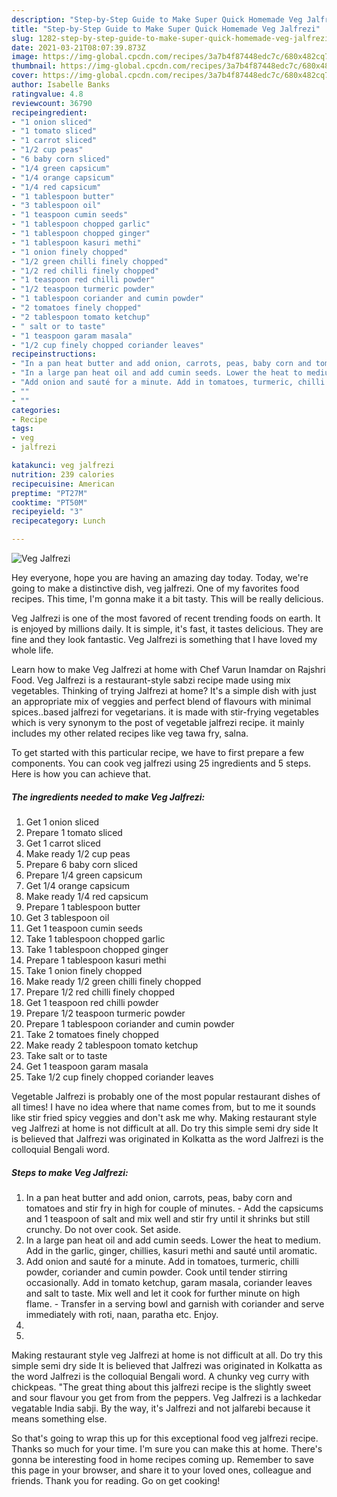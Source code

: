 ```yaml
---
description: "Step-by-Step Guide to Make Super Quick Homemade Veg Jalfrezi"
title: "Step-by-Step Guide to Make Super Quick Homemade Veg Jalfrezi"
slug: 1282-step-by-step-guide-to-make-super-quick-homemade-veg-jalfrezi
date: 2021-03-21T08:07:39.873Z
image: https://img-global.cpcdn.com/recipes/3a7b4f87448edc7c/680x482cq70/veg-jalfrezi-recipe-main-photo.jpg
thumbnail: https://img-global.cpcdn.com/recipes/3a7b4f87448edc7c/680x482cq70/veg-jalfrezi-recipe-main-photo.jpg
cover: https://img-global.cpcdn.com/recipes/3a7b4f87448edc7c/680x482cq70/veg-jalfrezi-recipe-main-photo.jpg
author: Isabelle Banks
ratingvalue: 4.8
reviewcount: 36790
recipeingredient:
- "1 onion sliced"
- "1 tomato sliced"
- "1 carrot sliced"
- "1/2 cup peas"
- "6 baby corn sliced"
- "1/4 green capsicum"
- "1/4 orange capsicum"
- "1/4 red capsicum"
- "1 tablespoon butter"
- "3 tablespoon oil"
- "1 teaspoon cumin seeds"
- "1 tablespoon chopped garlic"
- "1 tablespoon chopped ginger"
- "1 tablespoon kasuri methi"
- "1 onion finely chopped"
- "1/2 green chilli finely chopped"
- "1/2 red chilli finely chopped"
- "1 teaspoon red chilli powder"
- "1/2 teaspoon turmeric powder"
- "1 tablespoon coriander and cumin powder"
- "2 tomatoes finely chopped"
- "2 tablespoon tomato ketchup"
- " salt or to taste"
- "1 teaspoon garam masala"
- "1/2 cup finely chopped coriander leaves"
recipeinstructions:
- "In a pan heat butter and add onion, carrots, peas, baby corn and tomatoes and stir fry in high for couple of minutes.  Add the capsicums and 1 teaspoon of salt and mix well and stir fry until it shrinks but still crunchy. Do not over cook. Set aside."
- "In a large pan heat oil and add cumin seeds. Lower the heat to medium. Add in the garlic, ginger, chillies, kasuri methi and sauté until aromatic."
- "Add onion and sauté for a minute. Add in tomatoes, turmeric, chilli powder, coriander and cumin powder. Cook until tender stirring occasionally. Add in tomato ketchup, garam masala, coriander leaves and salt to taste. Mix well and let it cook for further minute on high flame.  Transfer in a serving bowl and garnish with coriander and serve immediately with roti, naan, paratha etc. Enjoy."
- ""
- ""
categories:
- Recipe
tags:
- veg
- jalfrezi

katakunci: veg jalfrezi 
nutrition: 239 calories
recipecuisine: American
preptime: "PT27M"
cooktime: "PT50M"
recipeyield: "3"
recipecategory: Lunch

---
```



![Veg Jalfrezi](https://img-global.cpcdn.com/recipes/3a7b4f87448edc7c/680x482cq70/veg-jalfrezi-recipe-main-photo.jpg)

Hey everyone, hope you are having an amazing day today. Today, we're going to make a distinctive dish, veg jalfrezi. One of my favorites food recipes. This time, I'm gonna make it a bit tasty. This will be really delicious.

Veg Jalfrezi is one of the most favored of recent trending foods on earth. It is enjoyed by millions daily. It is simple, it's fast, it tastes delicious. They are fine and they look fantastic. Veg Jalfrezi is something that I have loved my whole life.

Learn how to make Veg Jalfrezi at home with Chef Varun Inamdar on Rajshri Food. Veg Jalfrezi is a restaurant-style sabzi recipe made using mix vegetables. Thinking of trying Jalfrezi at home? It&#39;s a simple dish with just an appropriate mix of veggies and perfect blend of flavours with minimal spices..based jalfrezi for vegetarians. it is made with stir-frying vegetables which is very synonym to the post of vegetable jalfrezi recipe. it mainly includes my other related recipes like veg tawa fry, salna.


To get started with this particular recipe, we have to first prepare a few components. You can cook veg jalfrezi using 25 ingredients and 5 steps. Here is how you can achieve that.

<!--inarticleads1-->

##### The ingredients needed to make Veg Jalfrezi:

1. Get 1 onion sliced
1. Prepare 1 tomato sliced
1. Get 1 carrot sliced
1. Make ready 1/2 cup peas
1. Prepare 6 baby corn sliced
1. Prepare 1/4 green capsicum
1. Get 1/4 orange capsicum
1. Make ready 1/4 red capsicum
1. Prepare 1 tablespoon butter
1. Get 3 tablespoon oil
1. Get 1 teaspoon cumin seeds
1. Take 1 tablespoon chopped garlic
1. Take 1 tablespoon chopped ginger
1. Prepare 1 tablespoon kasuri methi
1. Take 1 onion finely chopped
1. Make ready 1/2 green chilli finely chopped
1. Prepare 1/2 red chilli finely chopped
1. Get 1 teaspoon red chilli powder
1. Prepare 1/2 teaspoon turmeric powder
1. Prepare 1 tablespoon coriander and cumin powder
1. Take 2 tomatoes finely chopped
1. Make ready 2 tablespoon tomato ketchup
1. Take  salt or to taste
1. Get 1 teaspoon garam masala
1. Take 1/2 cup finely chopped coriander leaves


Vegetable Jalfrezi is probably one of the most popular restaurant dishes of all times! I have no idea where that name comes from, but to me it sounds like stir fried spicy veggies and don&#39;t ask me why. Making restaurant style veg Jalfrezi at home is not difficult at all. Do try this simple semi dry side It is believed that Jalfrezi was originated in Kolkatta as the word Jalfrezi is the colloquial Bengali word. 

<!--inarticleads2-->

##### Steps to make Veg Jalfrezi:

1. In a pan heat butter and add onion, carrots, peas, baby corn and tomatoes and stir fry in high for couple of minutes.  - Add the capsicums and 1 teaspoon of salt and mix well and stir fry until it shrinks but still crunchy. Do not over cook. Set aside.
1. In a large pan heat oil and add cumin seeds. Lower the heat to medium. Add in the garlic, ginger, chillies, kasuri methi and sauté until aromatic.
1. Add onion and sauté for a minute. Add in tomatoes, turmeric, chilli powder, coriander and cumin powder. Cook until tender stirring occasionally. Add in tomato ketchup, garam masala, coriander leaves and salt to taste. Mix well and let it cook for further minute on high flame.  - Transfer in a serving bowl and garnish with coriander and serve immediately with roti, naan, paratha etc. Enjoy.
1. 
1. 


Making restaurant style veg Jalfrezi at home is not difficult at all. Do try this simple semi dry side It is believed that Jalfrezi was originated in Kolkatta as the word Jalfrezi is the colloquial Bengali word. A chunky veg curry with chickpeas. &#34;The great thing about this jalfrezi recipe is the slightly sweet and sour flavour you get from from the peppers. Veg Jalfrezi is a lachkedar vegatable India sabji. By the way, it&#39;s Jalfrezi and not jalfarebi because it means something else. 

So that's going to wrap this up for this exceptional food veg jalfrezi recipe. Thanks so much for your time. I'm sure you can make this at home. There's gonna be interesting food in home recipes coming up. Remember to save this page in your browser, and share it to your loved ones, colleague and friends. Thank you for reading. Go on get cooking!
